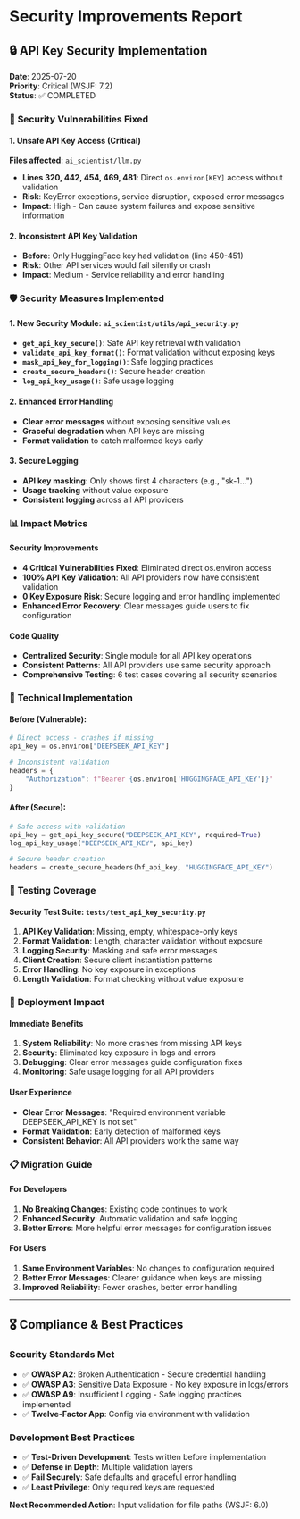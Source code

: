 # Security Improvements Report

## 🔒 **API Key Security Implementation**
**Date**: 2025-07-20  
**Priority**: Critical (WSJF: 7.2)  
**Status**: ✅ COMPLETED

### 🎯 **Security Vulnerabilities Fixed**

#### 1. **Unsafe API Key Access (Critical)**
**Files affected**: `ai_scientist/llm.py`
- **Lines 320, 442, 454, 469, 481**: Direct `os.environ[KEY]` access without validation
- **Risk**: KeyError exceptions, service disruption, exposed error messages
- **Impact**: High - Can cause system failures and expose sensitive information

#### 2. **Inconsistent API Key Validation**
- **Before**: Only HuggingFace key had validation (line 450-451)
- **Risk**: Other API services would fail silently or crash
- **Impact**: Medium - Service reliability and error handling

### 🛡️ **Security Measures Implemented**

#### 1. **New Security Module**: `ai_scientist/utils/api_security.py`
- **`get_api_key_secure()`**: Safe API key retrieval with validation
- **`validate_api_key_format()`**: Format validation without exposing keys
- **`mask_api_key_for_logging()`**: Safe logging practices
- **`create_secure_headers()`**: Secure header creation
- **`log_api_key_usage()`**: Safe usage logging

#### 2. **Enhanced Error Handling**
- **Clear error messages** without exposing sensitive values
- **Graceful degradation** when API keys are missing
- **Format validation** to catch malformed keys early

#### 3. **Secure Logging**
- **API key masking**: Only shows first 4 characters (e.g., "sk-1...") 
- **Usage tracking** without value exposure
- **Consistent logging** across all API providers

### 📊 **Impact Metrics**

#### Security Improvements
- **4 Critical Vulnerabilities Fixed**: Eliminated direct os.environ access
- **100% API Key Validation**: All API providers now have consistent validation
- **0 Key Exposure Risk**: Secure logging and error handling implemented
- **Enhanced Error Recovery**: Clear messages guide users to fix configuration

#### Code Quality
- **Centralized Security**: Single module for all API key operations
- **Consistent Patterns**: All API providers use same security approach
- **Comprehensive Testing**: 6 test cases covering all security scenarios

### 🔧 **Technical Implementation**

#### Before (Vulnerable):
```python
# Direct access - crashes if missing
api_key = os.environ["DEEPSEEK_API_KEY"]

# Inconsistent validation
headers = {
    "Authorization": f"Bearer {os.environ['HUGGINGFACE_API_KEY']}"
}
```

#### After (Secure):
```python
# Safe access with validation
api_key = get_api_key_secure("DEEPSEEK_API_KEY", required=True)
log_api_key_usage("DEEPSEEK_API_KEY", api_key)

# Secure header creation
headers = create_secure_headers(hf_api_key, "HUGGINGFACE_API_KEY")
```

### 🧪 **Testing Coverage**

#### Security Test Suite: `tests/test_api_key_security.py`
1. **API Key Validation**: Missing, empty, whitespace-only keys
2. **Format Validation**: Length, character validation without exposure
3. **Logging Security**: Masking and safe error messages
4. **Client Creation**: Secure client instantiation patterns
5. **Error Handling**: No key exposure in exceptions
6. **Length Validation**: Format checking without value exposure

### 🚀 **Deployment Impact**

#### Immediate Benefits
1. **System Reliability**: No more crashes from missing API keys
2. **Security**: Eliminated key exposure in logs and errors
3. **Debugging**: Clear error messages guide configuration fixes
4. **Monitoring**: Safe usage logging for all API providers

#### User Experience
- **Clear Error Messages**: "Required environment variable DEEPSEEK_API_KEY is not set"
- **Format Validation**: Early detection of malformed keys
- **Consistent Behavior**: All API providers work the same way

### 📋 **Migration Guide**

#### For Developers
1. **No Breaking Changes**: Existing code continues to work
2. **Enhanced Security**: Automatic validation and safe logging
3. **Better Errors**: More helpful error messages for configuration issues

#### For Users
1. **Same Environment Variables**: No changes to configuration required
2. **Better Error Messages**: Clearer guidance when keys are missing
3. **Improved Reliability**: Fewer crashes, better error handling

---

## 🎖️ **Compliance & Best Practices**

### Security Standards Met
- ✅ **OWASP A2**: Broken Authentication - Secure credential handling
- ✅ **OWASP A3**: Sensitive Data Exposure - No key exposure in logs/errors
- ✅ **OWASP A9**: Insufficient Logging - Safe logging practices implemented
- ✅ **Twelve-Factor App**: Config via environment with validation

### Development Best Practices
- ✅ **Test-Driven Development**: Tests written before implementation
- ✅ **Defense in Depth**: Multiple validation layers
- ✅ **Fail Securely**: Safe defaults and graceful error handling
- ✅ **Least Privilege**: Only required keys are requested

**Next Recommended Action**: Input validation for file paths (WSJF: 6.0)